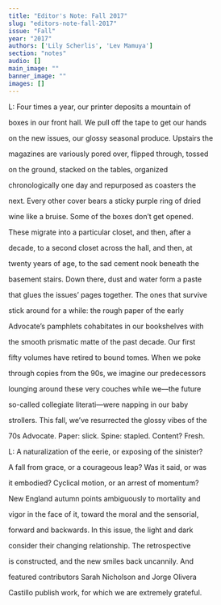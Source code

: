 ```yaml
---
title: "Editor's Note: Fall 2017"
slug: "editors-note-fall-2017"
issue: "Fall"
year: "2017"
authors: ['Lily Scherlis', 'Lev Mamuya']
section: "notes"
audio: []
main_image: ""
banner_image: ""
images: []
---
```

L: Four times a year, our printer deposits a mountain of

 boxes in our front hall. We pull off the tape to get our hands

 on the new issues, our glossy seasonal produce. Upstairs the

 magazines are variously pored over, flipped through, tossed

 on the ground, stacked on the tables, organized

 chronologically one day and repurposed as coasters the

 next. Every other cover bears a sticky purple ring of dried

 wine like a bruise. Some of the boxes don’t get opened.

 These migrate into a particular closet, and then, after a

 decade, to a second closet across the hall, and then, at

 twenty years of age, to the sad cement nook beneath the

 basement stairs. Down there, dust and water form a paste

 that glues the issues’ pages together. The ones that survive

 stick around for a while: the rough paper of the early

 Advocate’s pamphlets cohabitates in our bookshelves with

 the smooth prismatic matte of the past decade. Our first

 fifty volumes have retired to bound tomes. When we poke

 through copies from the 90s, we imagine our predecessors

 lounging around these very couches while we––the future

 so-called collegiate literati––were napping in our baby

 strollers. This fall, we’ve resurrected the glossy vibes of the

 70s Advocate. Paper: slick. Spine: stapled. Content? Fresh.

 L: A naturalization of the eerie, or exposing of the sinister?

 A fall from grace, or a courageous leap? Was it said, or was

 it embodied? Cyclical motion, or an arrest of momentum?

 New England autumn points ambiguously to mortality and

 vigor in the face of it, toward the moral and the sensorial,

 forward and backwards. In this issue, the light and dark

 consider their changing relationship. The retrospective

 is constructed, and the new smiles back uncannily. And

 featured contributors Sarah Nicholson and Jorge Olivera

 Castillo publish work, for which we are extremely grateful.

